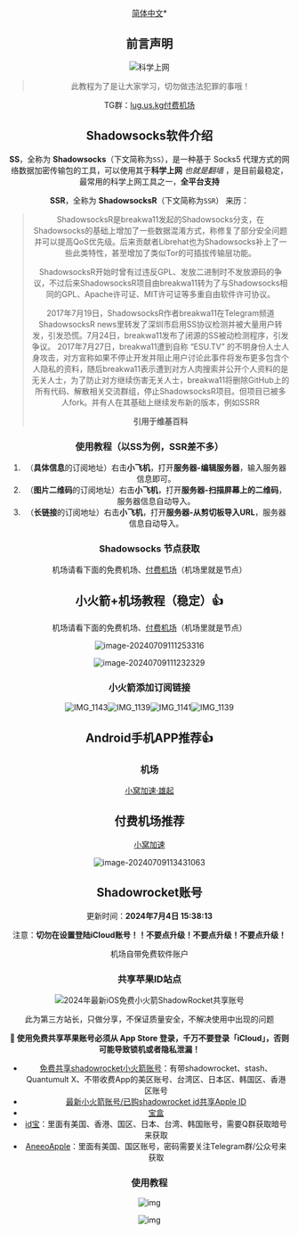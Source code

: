 <center>

 [简体中文](README.md)*

## 前言声明

![科学上网](https://ae01.alicdn.com/kf/Udbfe7cc277c149b4b54771c110000acc6.png)

> 此教程为了是让大家学习，切勿做违法犯罪的事哦！

TG群：[lug.us.kg](https://t.me/+OBCGYf7r5RRkMTM9)[付费机场](lug.us.kg)


## Shadowsocks软件介绍

**SS**，全称为 **Shadowsocks**（下文简称为`SS`），是一种基于 Socks5 代理方式的网络数据加密传输包的工具，可以使用其于**科学上网** _也就是翻墙_ ，是目前最稳定，最常用的科学上网工具之一，**全平台支持**

**SSR**，全称为 **ShadowsocksR**（下文简称为`SSR`）
来历：

> ShadowsocksR是breakwa11发起的Shadowsocks分支，在Shadowsocks的基础上增加了一些数据混淆方式，称修复了部分安全问题并可以提高QoS优先级。后来贡献者Librehat也为Shadowsocks补上了一些此类特性，甚至增加了类似Tor的可插拔传输层功能。
>
> ShadowsocksR开始时曾有过违反GPL、发放二进制时不发放源码的争议，不过后来ShadowsocksR项目由breakwa11转为了与Shadowsocks相同的GPL、Apache许可证、MIT许可证等多重自由软件许可协议。
>
> 2017年7月19日，ShadowsocksR作者breakwa11在Telegram频道ShadowsocksR news里转发了深圳市启用SS协议检测并被大量用户转发，引发恐慌。7月24日，breakwa11发布了闭源的SS被动检测程序，引发争议。 2017年7月27日，breakwa11遭到自称 “ESU.TV” 的不明身份人士人身攻击，对方宣称如果不停止开发并阻止用户讨论此事件将发布更多包含个人隐私的资料，随后breakwa11表示遭到对方人肉搜索并公开个人资料的是无关人士，为了防止对方继续伤害无关人士，breakwa11将删除GitHub上的所有代码、解散相关交流群组，停止ShadowsocksR项目。但项目已被多人fork。并有人在其基础上继续发布新的版本，例如SSRR
>
> **引用于维基百科**

### 使用教程（以SS为例，SSR差不多）

1.  （**具体信息**的订阅地址）右击**小飞机**，打开**服务器-编辑服务器**，输入服务器信息即可。
2.  （**图片二维码**的订阅地址）右击**小飞机**，打开**服务器-扫描屏幕上的二维码**，服务器信息自动导入。
3.  （**长链接**的订阅地址）右击**小飞机**，打开**服务器-从剪切板导入URL**，服务器信息自动导入。

### Shadowsocks 节点获取

机场请看下面的免费机场、[付费机场](#付费机场推荐)（机场里就是节点）

## 小火箭+机场教程（稳定）👍

机场请看下面的免费机场、[付费机场](lug.us.kg)（机场里就是节点）

![image-20240709111253316](https://github.com/Skylush/V2Ray_clash/tree/main/images/image-20240709111253316.png)

![image-20240709111232329](https://github.com/Skylush/V2Ray_clash/tree/main/images/image-20240709111232329.png)

### 小火箭添加订阅链接

![IMG_1143](https://github.com/Skylush/V2Ray_clash/tree/main/images/IMG_1143.PNG)![IMG_1139](https://github.com/Skylush/V2Ray_clash/tree/main/images/IMG_1139.PNG)![IMG_1141](https://github.com/Skylush/V2Ray_clash/tree/main/images/IMG_1141.PNG)![IMG_1139](https://github.com/Skylush/V2Ray_clash/tree/main/images/IMG_1139.PNG)

## Android手机APP推荐👍



### 机场

[小窝加速·雄起](https://lug.us.kg)

## 付费机场推荐

[小窝加速](https://lug.us.kg)

![image-20240709113431063](https://github.com/Skylush/V2Ray_clash/tree/main/images/image-20240709113431063.png)


## Shadowrocket账号

<!-- updateTime starts -->
更新时间：**2024年7月4日 15:38:13**
<!-- updateTime ends -->

注意：**切勿在设置登陆iCloud账号！！不要点升级！不要点升级！不要点升级！**

机场自带免费软件账户

### 共享苹果ID站点

![2024年最新iOS免费小火箭ShadowRocket共享账号](https://github.com/dongyubin/Free-AppleId-Serve/raw/main/images/shadowrocket-shared-account.webp)

此为第三方站长，只做分享，不保证质量安全，不解决使用中出现的问题

**🔴️ 使用免费共享苹果账号必须从 App Store 登录，千万不要登录「iCloud」，否则可能导致锁机或者隐私泄漏！**

- [免费共享shadowrocket小火箭账号](https://ao.ke/)：有带shadowrocket、stash、Quantumult X、不带收费App的美区账号、台湾区、日本区、韩国区、香港区账号
- [最新小火箭账号/已购shadowrocket id共享Apple ID](https://shenhouyun.com/ios/)
- [宝盒](https://ccbaohe.com/appleID/)
- [id宝](https://idbao.vip/)：里面有美国、香港、国区、日本、台湾、韩国账号，需要Q群获取暗号来获取
- [AneeoApple](https://ios.aneeo.com/books/verification)：里面有美国、国区账号，密码需要关注Telegram群/公众号来获取


### 使用教程
![img](https://camo.githubusercontent.com/7a93d61f8dabe1f6c22cd6b24b266922966222b4a8f4d8f93b001c98cef2bfce/68747470733a2f2f75736163646e2e77616e6764752e736974652f66696c652f626c6f672d63646e2f57502d43444e2d30322f323032332f3230323330323036303930383432362e6a7067)

![img](https://camo.githubusercontent.com/73de3c850c0d5ed7650c1d25ee37a4e10dfddac0274ee3cabfe29a8c23703a8b/68747470733a2f2f75736163646e2e77616e6764752e736974652f66696c652f626c6f672d63646e2f57502d43444e2d30322f323032332f3230323330323036303930393835332e6a7067)
